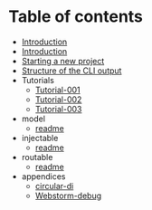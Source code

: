 # Table of contents

* [Introduction](README.md)
* [Introduction](introduction.md)
* [Starting a new project](getting-started.md)
* [Structure of the CLI output](directory-structure.md)
* Tutorials
  * [Tutorial-001](tutorials/tutorial-001.md)
  * [Tutorial-002](tutorials/tutorial-002.md)
  * [Tutorial-003](tutorials/tutorial-003.md)
* model
  * [readme](model/model.md)
* injectable
  * [readme](injectable/injectable.md)
* routable
  * [readme](routable/routable.md)
* appendices
  * [circular-di](appendices/circular-di.md)
  * [Webstorm-debug](appendices/webstorm-debug.md)

